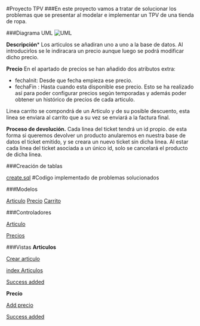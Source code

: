 #Proyecto TPV
###En este proyecto vamos a tratar de solucionar los problemas que se presentar al modelar e implementar un TPV de una tienda de ropa.


###Diagrama UML
![UML](https://i.gyazo.com/39b61a5ffbe415cb7ef42bd158cbff7e.png)

**Descripción***
Los articulos se añadiran uno a uno a la base de datos. Al introducirlos se le indiracara un precio aunque luego se podrá modificar dicho precio.

**Precio**
En el apartado de precios se han añadido dos atributos extra:
 - fechaInit: Desde que fecha empieza ese precio.
 - fechaFin : Hasta cuando esta disponible ese precio.
Esto se ha realizado así para poder configurar precios según temporadas y además poder obtener un histórico de precios de cada articulo.

Linea carrito se compondrá de un Articulo y de su posible descuento, esta linea se enviara al carrito que a su vez se enviará a la factura final.

**Proceso de devolución.**
Cada linea del ticket tendrá un id propio. de esta forma si queremos devolver un producto anularemos en nuestra base de datos el ticket emitido, y se creara un nuevo ticket sin dicha linea. Al estar cada linea del ticket asociada a un único id, solo se cancelará el producto de dicha linea.

###Creación de tablas 

[create.sql](https://github.com/sn1k/PROYECTO-TPV/blob/master/BBDD/base.sql)
#Codigo implementado de problemas solucionados

###Modelos

[Articulo](https://github.com/sn1k/PROYECTO-TPV/blob/master/CODE/models/Articulo_model.php)
[Precio](https://github.com/sn1k/PROYECTO-TPV/blob/master/CODE/models/Precio_model.php)
[Carrito](https://github.com/sn1k/PROYECTO-TPV/blob/master/CODE/models/Carrito_model.php)

###Controladores

[Articulo](https://github.com/sn1k/PROYECTO-TPV/blob/master/CODE/controllers/Articulos.php)

[Precios](https://github.com/sn1k/PROYECTO-TPV/blob/master/CODE/controllers/Precios.php)


###Vistas
**Articulos**

[Crear articulo](https://github.com/sn1k/PROYECTO-TPV/blob/master/CODE/views/articulos/create.php)

[index Articulos](https://github.com/sn1k/PROYECTO-TPV/blob/master/CODE/views/articulos/index.php)

[Success added](https://github.com/sn1k/PROYECTO-TPV/blob/master/CODE/views/articulos/success.php)

**Precio**

[Add precio](https://github.com/sn1k/PROYECTO-TPV/blob/master/CODE/views/precios/index.php)

[Success added](https://github.com/sn1k/PROYECTO-TPV/blob/master/CODE/views/precios/success.php)
